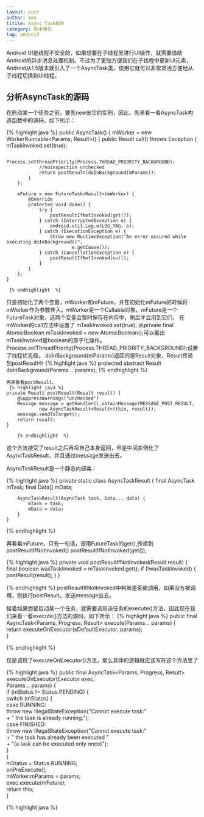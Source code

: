 ```yaml
---
layout: post
author: mxn
titile: Async Task解析
category: 技术博文
tag: android
---
```


Android UI是线程不安全的，如果想要在子线程里进行UI操作，就需要借助Android的异步消息处理机制。不过为了更加方便我们在子线程中更新UI元素，Android从1.5版本就引入了一个AsyncTask类，使用它就可以非常灵活方便地从子线程切换到UI线程。

## 分析AsyncTask的源码

在启动某一个任务之前，要先new出它的实例，因此，先来看一看AsyncTask构造函数中的源码，如下所示：

{% highlight java %}
 public AsyncTask() {
        mWorker = new WorkerRunnable<Params, Result>() {
            public Result call() throws Exception {
                mTaskInvoked.set(true);

                Process.setThreadPriority(Process.THREAD_PRIORITY_BACKGROUND);
                //noinspection unchecked
                return postResult(doInBackground(mParams));
            }
        };

        mFuture = new FutureTask<Result>(mWorker) {
            @Override
            protected void done() {
                try {
                    postResultIfNotInvoked(get());
                } catch (InterruptedException e) {
                    android.util.Log.w(LOG_TAG, e);
                } catch (ExecutionException e) {
                    throw new RuntimeException("An error occured while executing doInBackground()",
                            e.getCause());
                } catch (CancellationException e) {
                    postResultIfNotInvoked(null);
                }
            }
        };
    }
    
     {% endhighlight  %}   
     
     
只是初始化了两个变量，mWorker和mFuture，并在初始化mFuture的时候将mWorker作为参数传入。mWorker是一个Callable对象，mFuture是一个FutureTask对象，这两个变量会暂时保存在内存中，稍后才会用到它们。
在mWorker的call方法中设置了 mTaskInvoked.set(true);
  从private final AtomicBoolean mTaskInvoked = new AtomicBoolean();可以看出mTaskInvoked是boolean的原子化操作。
  Process.setThreadPriority(Process.THREAD_PRIORITY_BACKGROUND);设置了线程优先级。
  doInBackground(mParams)返回的是Result对象，Result传递到postResult中
  {% highlight java %}
   protected abstract Result doInBackground(Params... params);
    {% endhighlight  %}  
    
    再来看看postResult。
     {% highlight java %}
    private Result postResult(Result result) {
        @SuppressWarnings("unchecked")
        Message message = getHandler().obtainMessage(MESSAGE_POST_RESULT,
                new AsyncTaskResult<Result>(this, result));
        message.sendToTarget();
        return result;
    }
    
        {% endhighlight  %} 

这个方法接受了result之后再将自己本身返回，但是中间实例化了AsyncTaskResult，并且通过message发送出去。

AsyncTaskResult是一个静态内部类：

  {% highlight java %}
  private static class AsyncTaskResult<Data> {
        final AsyncTask mTask;
        final Data[] mData;

        AsyncTaskResult(AsyncTask task, Data... data) {
            mTask = task;
            mData = data;
        }
    }
{% endhighlight  %} 

再看看mFuture，只有一句话，调用FutureTask的get(),传递到postResultIfNotInvoked()
 postResultIfNotInvoked(get());
 
   {% highlight java %}
private void postResultIfNotInvoked(Result result) {
        final boolean wasTaskInvoked = mTaskInvoked.get();
        if (!wasTaskInvoked) {
            postResult(result);
        }
    }

{% endhighlight  %} 
postResultIfNotInvoked中判断是否被调用，如果没有被调用，则执行postResult，发送message出去。

接着如果想要启动某一个任务，就需要调用该任务的execute()方法，因此现在我们来看一看execute()方法的源码，如下所示：
{% highlight java %}
public final AsyncTask<Params, Progress, Result> execute(Params... params) {  
    return executeOnExecutor(sDefaultExecutor, params);  
}  


{% endhighlight  %} 

仅是调用了executeOnExecutor()方法，那么具体的逻辑就应该写在这个方法里了

{% highlight java %}
public final AsyncTask<Params, Progress, Result> executeOnExecutor(Executor exec,  
        Params... params) {  
    if (mStatus != Status.PENDING) {  
        switch (mStatus) {  
            case RUNNING:  
                throw new IllegalStateException("Cannot execute task:"  
                        + " the task is already running.");  
            case FINISHED:  
                throw new IllegalStateException("Cannot execute task:"  
                        + " the task has already been executed "  
                        + "(a task can be executed only once)");  
        }  
    }  
    mStatus = Status.RUNNING;  
    onPreExecute();  
    mWorker.mParams = params;  
    exec.execute(mFuture);  
    return this;  
}  

{% highlight java %}

